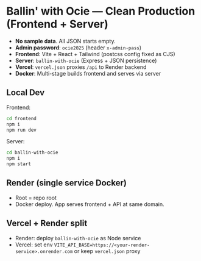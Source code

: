 # Ballin' with Ocie — Clean Production (Frontend + Server)

- **No sample data**. All JSON starts empty.
- **Admin password**: `ocie2025` (header `x-admin-pass`)
- **Frontend**: Vite + React + Tailwind (postcss config fixed as CJS)
- **Server**: `ballin-with-ocie` (Express + JSON persistence)
- **Vercel**: `vercel.json` proxies `/api` to Render backend
- **Docker**: Multi-stage builds frontend and serves via server

## Local Dev
Frontend:
```bash
cd frontend
npm i
npm run dev
```
Server:
```bash
cd ballin-with-ocie
npm i
npm start
```

## Render (single service Docker)
- Root = repo root
- Docker deploy. App serves frontend + API at same domain.

## Vercel + Render split
- Render: deploy `ballin-with-ocie` as Node service
- Vercel: set env `VITE_API_BASE=https://<your-render-service>.onrender.com` or keep `vercel.json` proxy
